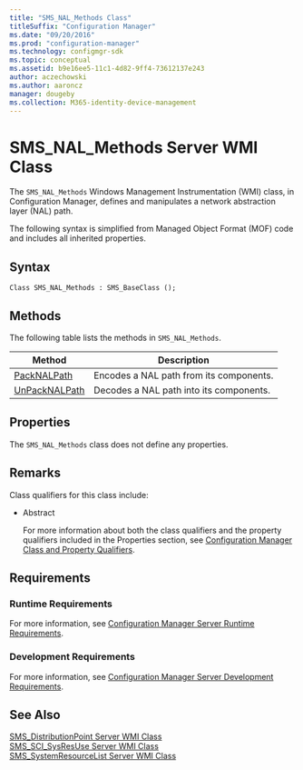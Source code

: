 ```yaml
---
title: "SMS_NAL_Methods Class"
titleSuffix: "Configuration Manager"
ms.date: "09/20/2016"
ms.prod: "configuration-manager"
ms.technology: configmgr-sdk
ms.topic: conceptual
ms.assetid: b9e16ee5-11c1-4d82-9ff4-73612137e243
author: aczechowski
ms.author: aaroncz
manager: dougeby
ms.collection: M365-identity-device-management
---
```

# SMS_NAL_Methods Server WMI Class
The `SMS_NAL_Methods` Windows Management Instrumentation (WMI) class, in Configuration Manager, defines and manipulates a network abstraction layer (NAL) path.  

 The following syntax is simplified from Managed Object Format (MOF) code and includes all inherited properties.  

## Syntax  

```  
Class SMS_NAL_Methods : SMS_BaseClass ();  

```  

## Methods  
 The following table lists the methods in `SMS_NAL_Methods`.  

|Method|Description|  
|------------|-----------------|  
|[PackNALPath](../../../develop/reference/misc/packnalpath-method-in-class-sms_nal_methods.md)|Encodes a NAL path from its components.|  
|[UnPackNALPath](../../../develop/reference/misc/unpacknalpath-method-in-class-sms_nal_methods.md)|Decodes a NAL path into its components.|  

## Properties  
 The `SMS_NAL_Methods` class does not define any properties.  

## Remarks  
 Class qualifiers for this class include:  

- Abstract  

  For more information about both the class qualifiers and the property qualifiers included in the Properties section, see [Configuration Manager Class and Property Qualifiers](../../../develop/reference/misc/class-and-property-qualifiers.md).  

## Requirements  

### Runtime Requirements  
 For more information, see [Configuration Manager Server Runtime Requirements](../../../develop/core/reqs/server-runtime-requirements.md).  

### Development Requirements  
 For more information, see [Configuration Manager Server Development Requirements](../../../develop/core/reqs/server-development-requirements.md).  

## See Also  
 [SMS_DistributionPoint Server WMI Class](../../../develop/reference/core/servers/configure/sms_distributionpoint-server-wmi-class.md)   
 [SMS_SCI_SysResUse Server WMI Class](../../../develop/reference/core/servers/configure/sms_sci_sysresuse-server-wmi-class.md)   
 [SMS_SystemResourceList Server WMI Class](../../../develop/reference/core/servers/configure/sms_systemresourcelist-server-wmi-class.md)
